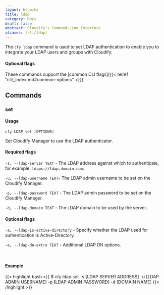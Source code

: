 ```yaml
---
layout: bt_wiki
title: ldap
category: Docs
draft: false
abstract: Cloudify's Command-Line Interface
aliases: /cli/ldap/
---
```


The `cfy ldap` command is used to set LDAP authentication to enable you to integrate your LDAP users and groups with Cloudify.


#### Optional flags
These commands support the [common CLI flags]({{< relref "cli/_index.md#common-options" >}}).

## Commands

### set

#### Usage 
`cfy LDAP set [OPTIONS]`

Set Cloudify Manager to use the LDAP authenticator.

#### Required flags

  `-s, --ldap-server TEXT` - The LDAP address against which to authenticate, for example: `ldaps://ldap.domain.com`.
                              
  `-u, --ldap-username TEXT`- The LDAP admin username to be set on the
                                  Cloudify Manager.

  `-p, --ldap-password TEXT` - The LDAP admin password to be set on the
                                  Cloudify Manager.

  `-d, --ldap-domain TEXT` - The LDAP domain to be used by the server.



#### Optional flags


 
  `-a, --ldap-is-active-directory` - Specify whether the LDAP used for authentication is Active-Directory.

  `-e, --ldap-dn-extra TEXT` - Additional LDAP DN options.
 

&nbsp;
#### Example

{{< highlight  bash  >}}
$ cfy ldap set -s [LDAP SERVER ADDRESS] -u [LDAP ADMIN USERNAME] -p [LDAP ADMIN PASSWORD] -d [DOMAIN NAME]
{{< /highlight >}}


